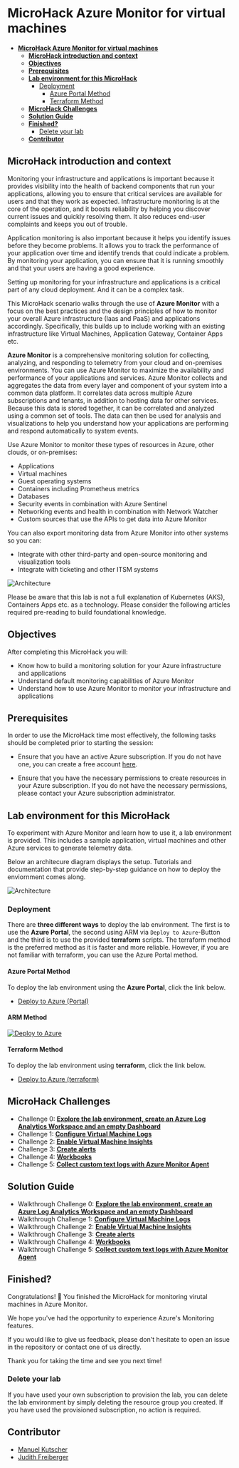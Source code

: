 # **MicroHack Azure Monitor for virtual machines**

- [**MicroHack Azure Monitor for virtual machines**](#microhack-azure-monitor-for-virtual-machines)
  - [**MicroHack introduction and context**](#microhack-introduction-and-context)
  - [**Objectives**](#objectives)
  - [**Prerequisites**](#prerequisites)
  - [**Lab environment for this MicroHack**](#lab-environment-for-this-microhack)
    - [Deployment](#deployment)
      - [Azure Portal Method](#azure-portal-method)
      - [Terraform Method](#terraform-method)
  - [**MicroHack Challenges**](#microhack-challenges)
  - [**Solution Guide**](#solution-guide)
  - [**Finished?**](#finished)
    - [Delete your lab](#delete-your-lab)
  - [**Contributor**](#contributor)

## **MicroHack introduction and context**

Monitoring your infrastructure and applications is important because it provides visibility into the health of backend components that run your applications, allowing you to ensure that critical services are available for users and that they work as expected. Infrastructure monitoring is at the core of the operation, and it boosts reliability by helping you discover current issues and quickly resolving them. It also reduces end-user complaints and keeps you out of trouble.

Application monitoring is also important because it helps you identify issues before they become problems. It allows you to track the performance of your application over time and identify trends that could indicate a problem. By monitoring your application, you can ensure that it is running smoothly and that your users are having a good experience.

Setting up monitoring for your infrastructure and applications is a critical part of any cloud deployment. And it can be a complex task.

This MicroHack scenario walks through the use of **Azure Monitor** with a focus on the best practices and the design principles of how to monitor your overall Azure infrastructure (Iaas and PaaS) and applications accordingly. Specifically, this builds up to include working with an existing infrastructure like Virtual Machines, Application Gateway, Container Apps etc.

**Azure Monitor** is a comprehensive monitoring solution for collecting, analyzing, and responding to telemetry from your cloud and on-premises environments. You can use Azure Monitor to maximize the availability and performance of your applications and services. Azure Monitor collects and aggregates the data from every layer and component of your system into a common data platform. It correlates data across multiple Azure subscriptions and tenants, in addition to hosting data for other services. Because this data is stored together, it can be correlated and analyzed using a common set of tools. The data can then be used for analysis and visualizations to help you understand how your applications are performing and respond automatically to system events.

Use Azure Monitor to monitor these types of resources in Azure, other clouds, or on-premises:

- Applications
- Virtual machines
- Guest operating systems
- Containers including Prometheus metrics
- Databases
- Security events in combination with Azure Sentinel
- Networking events and health in combination with Network Watcher
- Custom sources that use the APIs to get data into Azure Monitor

You can also export monitoring data from Azure Monitor into other systems so you can:

- Integrate with other third-party and open-source monitoring and visualization tools
- Integrate with ticketing and other ITSM systems

![Architecture](./img/azure_monitor.png)

Please be aware that this lab is not a full explanation of Kubernetes (AKS), Containers Apps etc. as a technology. Please consider the following articles required pre-reading to build foundational knowledge.

## **Objectives**

After completing this MicroHack you will:

- Know how to build a monitoring solution for your Azure infrastructure and applications
- Understand default monitoring capabilities of Azure Monitor
- Understand how to use Azure Monitor to monitor your infrastructure and applications

## **Prerequisites**

In order to use the MicroHack time most effectively, the following tasks should be completed prior to starting the session:

- Ensure that you have an active Azure subscription. If you do not have one, you can create a free account [here](https://azure.microsoft.com/en-us/free/).

- Ensure that you have the necessary permissions to create resources in your Azure subscription. If you do not have the necessary permissions, please contact your Azure subscription administrator.

## **Lab environment for this MicroHack**

To experiment with Azure Monitor and learn how to use it, a lab environment is provided. This includes a sample application, virtual machines and other Azure services to generate telemetry data.

Below an architecure diagram displays the setup. Tutorials and documentation that provide step-by-step guidance on how to deploy the enviornment comes along.

![Architecture](./img/architecture.png)

### Deployment

There are **three different ways** to deploy the lab environment. The first is to use the **Azure Portal**, the second using ARM via `Deploy to Azure`-Button and the third is to use the provided **terraform** scripts. The terraform method is the preferred method as it is faster and more reliable. However, if you are not familiar with terraform, you can use the Azure Portal method.

#### Azure Portal Method

To deploy the lab environment using the **Azure Portal**, click the link below.

- [Deploy to Azure (Portal)](./resources/portal/README.md)

#### ARM Method

[![Deploy to Azure](https://aka.ms/deploytoazurebutton)](https://raw.githubusercontent.com/infracsademos/MicroHack/main/03-Azure/01-03-Infrastructure/07_Azure_Monitor/resources/ARM/template.json)

#### Terraform Method

To deploy the lab environment using **terraform**, click the link below.

- [Deploy to Azure (terraform)](./resources/terraform/README.md)

## **MicroHack Challenges**

- Challenge 0: **[Explore the lab environment, create an Azure Log Analytics Workspace and an empty Dashboard](challenges/00_challenge.md)**
- Challenge 1: **[Configure Virtual Machine Logs](challenges/01_challenge.md)**
- Challenge 2: **[Enable Virtual Machine Insights](challenges/02_challenge.md)**
- Challenge 3: **[Create alerts](challenges/03_challenge.md)**
- Challenge 4: **[Workbooks](challenges/04_challenge.md)**
- Challenge 5: **[Collect custom text logs with Azure Monitor Agent](challenges/05_challenge.md)**

## **Solution Guide**

- Walkthrough Challenge 0: **[Explore the lab environment, create an Azure Log Analytics Workspace and an empty Dashboard](walkthrough/challenge-0/solution.md)**
- Walkthrough Challenge 1: **[Configure Virtual Machine Logs](walkthrough/challenge-1/solution.md)**
- Walkthrough Challenge 2: **[Enable Virtual Machine Insights](walkthrough/challenge-2/solution.md)**
- Walkthrough Challenge 3: **[Create alerts](walkthrough/challenge-3/solution.md)**
- Walkthrough Challenge 4: **[Workbooks](walkthrough/challenge-4/solution.md)**
- Walkthrough Challenge 5: **[Collect custom text logs with Azure Monitor Agent](walkthrough/challenge-5/solution.md)**

## **Finished?**

Congratulations! :partying_face: You finished the MicroHack for monitoring virutal machines in Azure Monitor.

We hope you've had the opportunity to experience Azure's Monitoring features.

If you would like to give us feedback, please don't hesitate to open an issue in the repository or contact one of us directly.

Thank you for taking the time and see you next time!

### Delete your lab

If you have used your own subscription to provision the lab, you can delete the lab environment by simply deleting the resource group you created. If you have used the provisioned subscription, no action is required.

## **Contributor**

- [Manuel Kutscher](https://www.linkedin.com/in/manuel-soelch)
- [Judith Freiberger](https://www.linkedin.com/in/judithfreiberger)
